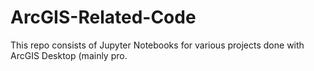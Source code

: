 # ArcGIS-Related-Code
This repo consists of Jupyter Notebooks for various projects done with ArcGIS Desktop (mainly pro.
